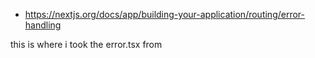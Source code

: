 - https://nextjs.org/docs/app/building-your-application/routing/error-handling

this is where i took the  error.tsx from